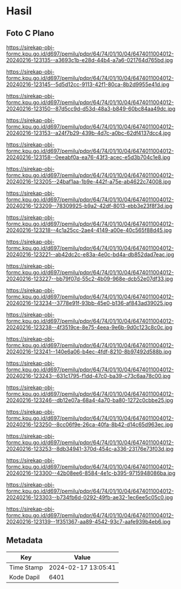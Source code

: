 # Hasil

## Foto C Plano

https://sirekap-obj-formc.kpu.go.id/d697/pemilu/pdpr/64/74/01/10/04/6474011004012-20240216-123135--a3693c1b-e28d-44b4-a7a6-021764d765bd.jpg

https://sirekap-obj-formc.kpu.go.id/d697/pemilu/pdpr/64/74/01/10/04/6474011004012-20240216-123145--5d5d12cc-9113-42f1-80ca-8b2d9955e41d.jpg

https://sirekap-obj-formc.kpu.go.id/d697/pemilu/pdpr/64/74/01/10/04/6474011004012-20240216-123150--87d5cc9d-d53d-48a3-b849-60bc84aa49dc.jpg

https://sirekap-obj-formc.kpu.go.id/d697/pemilu/pdpr/64/74/01/10/04/6474011004012-20240216-123153--a24f7b29-439b-4d7c-a0bc-62df4137dcc4.jpg

https://sirekap-obj-formc.kpu.go.id/d697/pemilu/pdpr/64/74/01/10/04/6474011004012-20240216-123158--0eeabf0a-ea76-43f3-acec-e5d3b704c1e8.jpg

https://sirekap-obj-formc.kpu.go.id/d697/pemilu/pdpr/64/74/01/10/04/6474011004012-20240216-123205--24baf1aa-1b9e-442f-a75e-ab4622c74008.jpg

https://sirekap-obj-formc.kpu.go.id/d697/pemilu/pdpr/64/74/01/10/04/6474011004012-20240216-123209--78309925-b9a2-42df-8013-ebb3e23f8f3d.jpg

https://sirekap-obj-formc.kpu.go.id/d697/pemilu/pdpr/64/74/01/10/04/6474011004012-20240216-123218--4c1a25cc-2ae4-4149-a00e-40c565f88d45.jpg

https://sirekap-obj-formc.kpu.go.id/d697/pemilu/pdpr/64/74/01/10/04/6474011004012-20240216-123221--ab42dc2c-e83a-4e0c-bd4a-db852dad7eac.jpg

https://sirekap-obj-formc.kpu.go.id/d697/pemilu/pdpr/64/74/01/10/04/6474011004012-20240216-123227--bb79f07d-55c2-4b09-968e-dcb52e07df33.jpg

https://sirekap-obj-formc.kpu.go.id/d697/pemilu/pdpr/64/74/01/10/04/6474011004012-20240216-123234--3778e91f-93bb-45e0-b136-af843ad39025.jpg

https://sirekap-obj-formc.kpu.go.id/d697/pemilu/pdpr/64/74/01/10/04/6474011004012-20240216-123238--4f3519ce-8e75-4eea-9e6b-9d0c123c8c0c.jpg

https://sirekap-obj-formc.kpu.go.id/d697/pemilu/pdpr/64/74/01/10/04/6474011004012-20240216-123241--140e6a06-b4ec-4fdf-8210-8b97492d588b.jpg

https://sirekap-obj-formc.kpu.go.id/d697/pemilu/pdpr/64/74/01/10/04/6474011004012-20240216-123243--631c1795-f1dd-47c0-ba39-c73c6aa78c00.jpg

https://sirekap-obj-formc.kpu.go.id/d697/pemilu/pdpr/64/74/01/10/04/6474011004012-20240216-123246--db12e07a-68a4-4a70-ba80-1272c0cbbe25.jpg

https://sirekap-obj-formc.kpu.go.id/d697/pemilu/pdpr/64/74/01/10/04/6474011004012-20240216-123250--8cc06f9e-26ca-40fa-8b42-d14c65d963ec.jpg

https://sirekap-obj-formc.kpu.go.id/d697/pemilu/pdpr/64/74/01/10/04/6474011004012-20240216-123253--8db34941-370d-454c-a336-23176e73f03d.jpg

https://sirekap-obj-formc.kpu.go.id/d697/pemilu/pdpr/64/74/01/10/04/6474011004012-20240216-123300--42b08ee6-8584-4e1c-b395-9715948086ba.jpg

https://sirekap-obj-formc.kpu.go.id/d697/pemilu/pdpr/64/74/01/10/04/6474011004012-20240216-123303--b734fb6d-0292-49fb-ae32-1ec6ee5c05c0.jpg

https://sirekap-obj-formc.kpu.go.id/d697/pemilu/pdpr/64/74/01/10/04/6474011004012-20240216-123139--1f351367-aa89-4542-93c7-aafe939b4eb6.jpg


## Metadata

| Key        | Value               |
| ---------- | ------------------- |
| Time Stamp | 2024-02-17 13:05:41 |
| Kode Dapil | 6401                |



